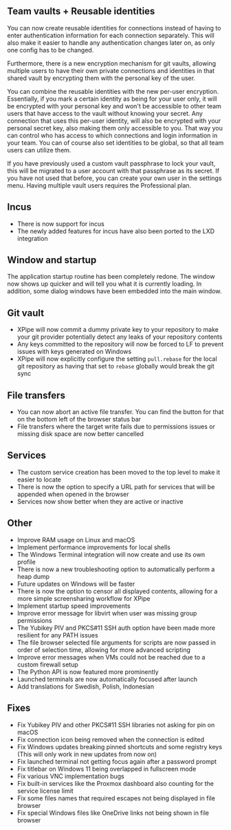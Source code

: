 ## Team vaults + Reusable identities

You can now create reusable identities for connections instead of having to enter authentication information for each connection separately. This will also make it easier to handle any authentication changes later on, as only one config has to be changed.

Furthermore, there is a new encryption mechanism for git vaults, allowing multiple users to have their own private connections and identities in that shared vault by encrypting them with the personal key of the user.

You can combine the reusable identities with the new per-user encryption. Essentially, if you mark a certain identity as being for your user only, it will be encrypted with your personal key and won't be accessible to other team users that have access to the vault without knowing your secret. Any connection that uses this per-user identity, will also be encrypted with your personal secret key, also making them only accessible to you. That way you can control who has access to which connections and login information in your team. You can of course also set identities to be global, so that all team users can utilize them.

If you have previously used a custom vault passphrase to lock your vault, this will be migrated to a user account with that passphrase as its secret. If you have not used that before, you can create your own user in the settings menu. Having multiple vault users requires the Professional plan.

## Incus

- There is now support for incus
- The newly added features for incus have also been ported to the LXD integration

## Window and startup

The application startup routine has been completely redone. The window now shows up quicker and will tell you what it is currently loading. In addition, some dialog windows have been embedded into the main window.

## Git vault

- XPipe will now commit a dummy private key to your repository to make your git provider potentially detect any leaks of your repository contents
- Any keys committed to the repository will now be forced to LF to prevent issues with keys generated on Windows
- XPipe will now explicitly configure the setting `pull.rebase` for the local git repository as having that set to `rebase` globally would break the git sync

## File transfers

- You can now abort an active file transfer. You can find the button for that on the bottom left of the browser status bar
- File transfers where the target write fails due to permissions issues or missing disk space are now better cancelled

## Services

- The custom service creation has been moved to the top level to make it easier to locate
- There is now the option to specify a URL path for services that will be appended when opened in the browser
- Services now show better when they are active or inactive

## Other

- Improve RAM usage on Linux and macOS
- Implement performance improvements for local shells
- The Windows Terminal integration will now create and use its own profile
- There is now a new troubleshooting option to automatically perform a heap dump
- Future updates on Windows will be faster
- There is now the option to censor all displayed contents, allowing for a more simple screensharing workflow for XPipe
- Implement startup speed improvements
- Improve error message for libvirt when user was missing group permissions
- The Yubikey PIV and PKCS#11 SSH auth option have been made more resilient for any PATH issues
- The file browser selected file arguments for scripts are now passed in order of selection time, allowing for more advanced scripting
- Improve error messages when VMs could not be reached due to a custom firewall setup
- The Python API is now featured more prominently
- Launched terminals are now automatically focused after launch
- Add translations for Swedish, Polish, Indonesian

## Fixes

- Fix Yubikey PIV and other PKCS#11 SSH libraries not asking for pin on macOS
- Fix connection icon being removed when the connection is edited
- Fix Windows updates breaking pinned shortcuts and some registry keys (This will only work in new updates from now on)
- Fix launched terminal not getting focus again after a password prompt
- Fix titlebar on Windows 11 being overlapped in fullscreen mode
- Fix various VNC implementation bugs
- Fix built-in services like the Proxmox dashboard also counting for the service license limit
- Fix some files names that required escapes not being displayed in file browser
- Fix special Windows files like OneDrive links not being shown in file browser
